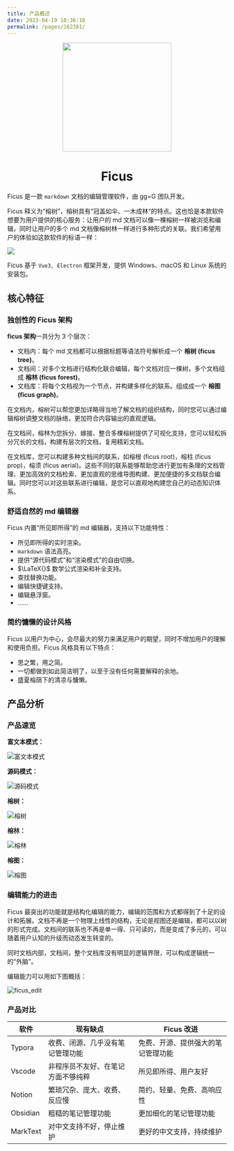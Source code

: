 ```yaml
---
title: 产品概述
date: 2023-04-19 10:36:18
permalink: /pages/162381/
---
```


<p align = "center">
<img src="/img/ficus_logo.png" width="250px" />
</p>


<h1 align="center">Ficus</h1>

Ficus 是一款 `markdown` 文档的编辑管理软件，由 gg=G 团队开发。

Ficus 释义为“榕树”，榕树具有“冠盖如伞、一木成林“的特点。这也恰是本款软件想要为用户提供的核心服务：让用户的 md 文档可以像一棵榕树一样被浏览和编辑，同时让用户的多个 md 文档像榕树林一样进行多种形式的关联。我们希望用户的体验如这款软件的标语一样：

<img src="./introduce/slogan.png"/>

Ficus 基于 `Vue3, Electron` 框架开发，提供 Windows、macOS 和 Linux 系统的安装包。
## 核心特征

### 独创性的 Ficus 架构

**ficus 架构**一共分为 3 个层次：

- 文档内：每个 md 文档都可以根据标题等语法符号解析成一个 **榕树 (ficus tree)**。
- 文档间：对多个文档进行结构化联合编辑，每个文档对应一棵树，多个文档组成 **榕林 (ficus forest)**。
- 文档库：将每个文档视为一个节点，并构建多样化的联系。组成成一个 **榕图 (ficus graph)**。

在文档内，榕树可以帮您更加详略得当地了解文档的组织结构，同时您可以通过编辑榕树调整文档的脉络，更加符合内容输出的直观逻辑。

在文档间，榕林为您拆分、嫁接、整合多棵榕树提供了可视化支持，您可以轻松拆分冗长的文档，构建有层次的文档，复用精彩文档。

在文档库，您可以构建多种文档间的联系，如榕根 (ficus root)，榕柱 (ficus prop)，榕须 (ficus aerial)。这些不同的联系能够帮助您进行更加有条理的文档管理、更加高效的文档检索、更加直观的思维导图构建、更加便捷的多文档联合编辑。同时您可以对这些联系进行编辑，是您可以直观地构建您自己的动态知识体系。

### 舒适自然的 md 编辑器

Ficus 内置“所见即所得”的 md 编辑器，支持以下功能特性：

- 所见即所得的实时渲染。
- `markdown` 语法高亮。
- 提供“源代码模式”和“渲染模式”的自由切换。
- $\LaTeX{}$ 数学公式渲染和补全支持。
- 查找替换功能。
- 编辑快捷键支持。
- 编辑悬浮窗。
- ……

### 简约慵懒的设计风格

Ficus 以用户为中心，会尽最大的努力来满足用户的期望，同时不增加用户的理解和使用负担。Ficus 风格具有以下特点：

- 思之繁，用之简。
- 一切都做到如此简洁明了，以至于没有任何需要解释的余地。
- 盛夏榕荫下的清凉与慵懒。

## 产品分析

### 产品速览

**富文本模式：**

![富文本模式](./introduce/rtext.png)

**源码模式：**

![源码模式](./introduce/fcode.png)

**榕树：**

![榕树](./introduce/ftree.png)

**榕林：**

![榕林](./introduce/fforest.png)

**榕图：**

![榕图](./introduce/fgraph.png)

### 编辑能力的进击

Ficus 最突出的功能就是结构化编辑的能力，编辑的范围和方式都得到了十足的设计和拓展。文档不再是一个物理上线性的结构，无论是视图还是编辑，都可以以树的形式完成。文档间的联系也不再是单一得、只可读的，而是变成了多元的，可以随着用户认知的升级而动态发生转变的。

同时文档内部，文档间，整个文档库没有明显的逻辑界限，可以构成逻辑统一的“外脑”。

编辑能力可以用如下图概括：

![ficus_edit](./introduce/ficus-edit.png)

### 产品对比

| 软件     | 现有缺点                           | Ficus 改进                         |
| -------- | ---------------------------------- | ---------------------------------- |
| Typora   | 收费、闭源、几乎没有笔记管理功能   | 免费、开源、提供强大的笔记管理功能 |
| Vscode   | 非程序员不友好、在笔记方面不够纯粹 | 所见即所得、用户友好               |
| Notion   | 繁琐冗杂、庞大、收费、反应慢       | 简约、轻量、免费、高响应性         |
| Obsidian | 粗糙的笔记管理功能                 | 更加细化的笔记管理功能             |
| MarkText | 对中文支持不好，停止维护           | 更好的中文支持，持续维护           |